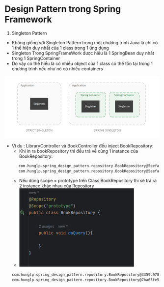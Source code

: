 # Design Pattern trong Spring Framework
1. Singleton Pattern
- Không giống với Singleton Pattern trong một chương trình Java là chỉ có 1 thể hiện duy nhất của 1 class trong 1 ứng dụng
- Singleton Trong SpringFrameWork được hiểu là 1 SpringBean duy nhất trong 1 SpringContainer 
- Do vậy có thể hiểu là có nhiều object của 1 class có thể tồn tại trong 1 chương trình nếu như nó có nhiều containers

![1.png](img_guide/1.png)

- Ví dụ : LibraryController và BookController đều inject BookRepository:
  + Khi in ra bookRepository thì đều trả về cùng 1 instance của BookRepository:
  ``` bash
     com.hunglp.spring_design_pattern.repository.BookRepository@5eefa415
     com.hunglp.spring_design_pattern.repository.BookRepository@5eefa415
  ```
  + Nếu dùng scope = prototype trên Class BookRepository thì sẽ trả ra 2 instance khác nhau của Repository
  + ![2.png](img_guide/2.png)
  ```bash
  com.hunglp.spring_design_pattern.repository.BookRepository@3359c978
  com.hunglp.spring_design_pattern.repository.BookRepository@7ba63fe5
  ```